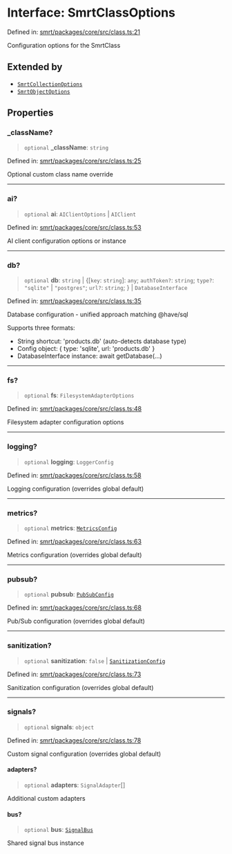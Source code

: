 # Interface: SmrtClassOptions

Defined in: [smrt/packages/core/src/class.ts:21](https://github.com/happyvertical/smrt/blob/71a16025d52b026725fd522a392015e67e1d6489/packages/core/src/class.ts#L21)

Configuration options for the SmrtClass

## Extended by

- [`SmrtCollectionOptions`](SmrtCollectionOptions.md)
- [`SmrtObjectOptions`](SmrtObjectOptions.md)

## Properties

### \_className?

> `optional` **\_className**: `string`

Defined in: [smrt/packages/core/src/class.ts:25](https://github.com/happyvertical/smrt/blob/71a16025d52b026725fd522a392015e67e1d6489/packages/core/src/class.ts#L25)

Optional custom class name override

***

### ai?

> `optional` **ai**: `AIClientOptions` \| `AIClient`

Defined in: [smrt/packages/core/src/class.ts:53](https://github.com/happyvertical/smrt/blob/71a16025d52b026725fd522a392015e67e1d6489/packages/core/src/class.ts#L53)

AI client configuration options or instance

***

### db?

> `optional` **db**: `string` \| \{\[`key`: `string`\]: `any`; `authToken?`: `string`; `type?`: `"sqlite"` \| `"postgres"`; `url?`: `string`; \} \| `DatabaseInterface`

Defined in: [smrt/packages/core/src/class.ts:35](https://github.com/happyvertical/smrt/blob/71a16025d52b026725fd522a392015e67e1d6489/packages/core/src/class.ts#L35)

Database configuration - unified approach matching @have/sql

Supports three formats:
- String shortcut: 'products.db' (auto-detects database type)
- Config object: { type: 'sqlite', url: 'products.db' }
- DatabaseInterface instance: await getDatabase(...)

***

### fs?

> `optional` **fs**: `FilesystemAdapterOptions`

Defined in: [smrt/packages/core/src/class.ts:48](https://github.com/happyvertical/smrt/blob/71a16025d52b026725fd522a392015e67e1d6489/packages/core/src/class.ts#L48)

Filesystem adapter configuration options

***

### logging?

> `optional` **logging**: `LoggerConfig`

Defined in: [smrt/packages/core/src/class.ts:58](https://github.com/happyvertical/smrt/blob/71a16025d52b026725fd522a392015e67e1d6489/packages/core/src/class.ts#L58)

Logging configuration (overrides global default)

***

### metrics?

> `optional` **metrics**: [`MetricsConfig`](MetricsConfig.md)

Defined in: [smrt/packages/core/src/class.ts:63](https://github.com/happyvertical/smrt/blob/71a16025d52b026725fd522a392015e67e1d6489/packages/core/src/class.ts#L63)

Metrics configuration (overrides global default)

***

### pubsub?

> `optional` **pubsub**: [`PubSubConfig`](PubSubConfig.md)

Defined in: [smrt/packages/core/src/class.ts:68](https://github.com/happyvertical/smrt/blob/71a16025d52b026725fd522a392015e67e1d6489/packages/core/src/class.ts#L68)

Pub/Sub configuration (overrides global default)

***

### sanitization?

> `optional` **sanitization**: `false` \| [`SanitizationConfig`](SanitizationConfig.md)

Defined in: [smrt/packages/core/src/class.ts:73](https://github.com/happyvertical/smrt/blob/71a16025d52b026725fd522a392015e67e1d6489/packages/core/src/class.ts#L73)

Sanitization configuration (overrides global default)

***

### signals?

> `optional` **signals**: `object`

Defined in: [smrt/packages/core/src/class.ts:78](https://github.com/happyvertical/smrt/blob/71a16025d52b026725fd522a392015e67e1d6489/packages/core/src/class.ts#L78)

Custom signal configuration (overrides global default)

#### adapters?

> `optional` **adapters**: `SignalAdapter`[]

Additional custom adapters

#### bus?

> `optional` **bus**: [`SignalBus`](../classes/SignalBus.md)

Shared signal bus instance
